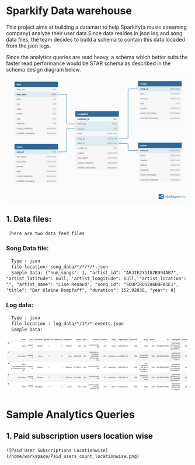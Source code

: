 # Sparkify Data warehouse
This project aims at building a datamart to help Sparkify(a music streaming company) analyze their user data.Since data resides in json log and song data files, the team decides to build a schema to contain this data locaded from the json logs.

Since the analytics queries are read heavy, a schema which better suits the faster read performance would be STAR schema as described in the schema design diagram below.
![Sparkify Star Schema](https://github.com/bhosalem/SparkifyDataWarehouse/blob/master/Sparkify_Star_schema.png)

## 1. Data files:
     There are two data feed files
### Song Data file:
      Type : json
      file location: song_data/*/*/*/*.json
      Sample Data: {"num_songs": 1, "artist_id": "ARJIE2Y1187B994AB7", "artist_latitude": null, "artist_longitude": null, "artist_location": "", "artist_name": "Line Renaud", "song_id": "SOUPIRU12A6D4FA1E1", "title": "Der Kleine Dompfaff", "duration": 152.92036, "year": 0}
### Log data:
      Type : json
      file location : log_data/*/1*/*-events.json
      Sample Data:
![Log-Data](https://github.com/bhosalem/SparkifyDataWarehouse/blob/master/log-data.png)
      
# Sample Analytics Queries
## 1. Paid subscription users location wise
    ![Paid User Subscriptions Locationwise](/home/workspace/Paid_users_count_locationwise.png)

